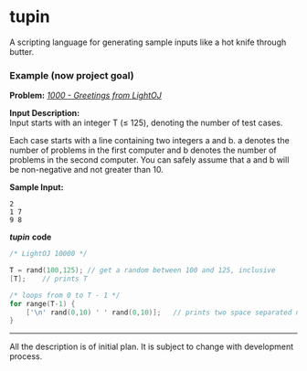 # tupin
A scripting language for generating sample inputs like a hot knife through butter.       

### Example (now project goal)   

**Problem:** *[1000 - Greetings from LightOJ](http://www.lightoj.com/volume_showproblem.php?problem=1000)*

**Input Description:**     
Input starts with an integer T (≤ 125), denoting the number of test cases.

Each case starts with a line containing two integers a and b. a denotes the number of problems in the first computer and b denotes the number of problems in the second computer. You can safely assume that a and b will be non-negative and not greater than 10.

**Sample Input:**   
```
2
1 7
9 8
```   

***tupin*** **code**     
```c++
/* LightOJ 10000 */

T = rand(100,125); // get a random between 100 and 125, inclusive
[T];    // prints T

/* loops from 0 to T - 1 */
for range(T-1) { 
    ['\n' rand(0,10) ' ' rand(0,10)];   // prints two space separated numbers
}
```

---
All the description is of initial plan. It is subject to change with development process.
